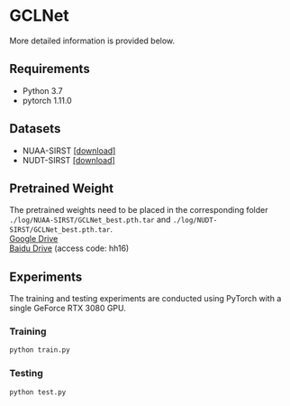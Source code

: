 # GCLNet
More detailed information is provided below.

## Requirements
* Python 3.7
* pytorch 1.11.0

## Datasets
* NUAA-SIRST [[download]](https://github.com/YimianDai/sirst)
* NUDT-SIRST [[download]](https://github.com/YeRen123455/Infrared-Small-Target-Detection)

## Pretrained Weight  
The pretrained weights need to be placed in the corresponding folder `./log/NUAA-SIRST/GCLNet_best.pth.tar` and `./log/NUDT-SIRST/GCLNet_best.pth.tar`.  
[Google Drive](https://drive.google.com/drive/folders/1U9y5lHmdOv5NFnhCnI36uBHRniPeaLP1?usp=sharing)  
[Baidu Drive](https://pan.baidu.com/s/1P10lvyztFD6r5k5k7iOBvw) (access code: hh16)  


## Experiments
The training and testing experiments are conducted using PyTorch with a single GeForce RTX 3080 GPU.

### Training
```python  
python train.py  
```

### Testing
```python  
python test.py  
```

